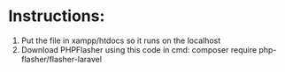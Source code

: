 <h1> Instructions: </h1>

<ol>
    <li>Put the file in xampp/htdocs so it runs on the localhost </li>
    <li>Download PHPFlasher using this code in cmd: composer require php-flasher/flasher-laravel</li>
</ol>
